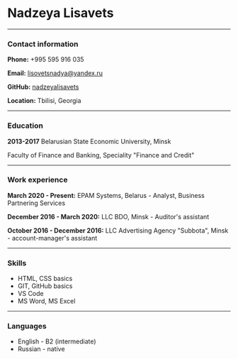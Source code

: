 # Nadzeya Lisavets

___

### **Contact information**

**Phone:** +995 595 916 035

**Email:** lisovetsnadya@yandex.ru

**GitHub:** [nadzeyalisavets](https://github.com/nadzeyalisavets) 

**Location:** Tbilisi, Georgia
___

### **Education**

**2013-2017** Belarusian State Economic University, Minsk

Faculty of Finance and Banking, Speciality "Finance and Credit"
___
### **Work experience**

**March 2020 - Present:** EPAM Systems, Belarus - Analyst, Business Partnering Services

**December 2016 - March 2020:** LLC BDO, Minsk - Auditor's assistant

**October 2016 - December 2016:** LLC Advertising Agency "Subbota", Minsk - account-manager's assistant
___

### **Skills**

* HTML, CSS basics
* GIT, GitHub basics
* VS Code
* MS Word, MS Excel
___

### **Languages**

+ English - B2 (intermediate)
+ Russian - native
